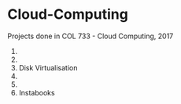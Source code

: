 # Cloud-Computing

Projects done in COL 733 - Cloud Computing, 2017

1. 
2. 
3. Disk Virtualisation
4. 
5. 
6. Instabooks